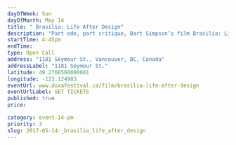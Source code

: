 ```yaml
---
dayOfWeek: Sun
dayOfMonth: May 14
title: " Brasilia: Life After Design"
description: "Part ode, part critique, Bart Simpson’s film Brasilia: Life After Design takes the viewer on a sweetly surreal and slightly melancholic tour of a strange and monumental cityscape. The camera pans across sweeping urban vistas, peers through archways and down the long central axis, capturing images of random city dwellers spaced like birds on a wire around the perimeter of the enormous spaces between buildings."
startTime: 4:45pm
endTime: 
type: Open Call
address: "1181 Seymour St., Vancouver, BC, Canada"
addressLabel: "1181 Seymour St."
latitude: 49.2766560000001
longitude: -123.124983
eventUrl: www.doxafestival.ca/film/brasilia-life-after-design
eventUrlLabel: GET TICKETS
published: true
price: 

category: event-14-pm
priority: 3
slug: 2017-05-14-_brasilia_life_after_design
---
```


